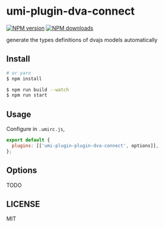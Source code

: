 # umi-plugin-dva-connect

[![NPM version](https://img.shields.io/npm/v/umi-plugin-dva-connect.svg?style=flat)](https://npmjs.org/package/umi-plugin-dva-connect) [![NPM downloads](http://img.shields.io/npm/dm/umi-plugin-dva-connect.svg?style=flat)](https://npmjs.org/package/umi-plugin-dva-connect)

generate the types definitions of dvajs models automatically

## Install

```bash
# or yarn
$ npm install
```

```bash
$ npm run build --watch
$ npm run start
```

## Usage

Configure in `.umirc.js`,

```js
export default {
  plugins: [['umi-plugin-plugin-dva-connect', options]],
};
```

## Options

TODO

## LICENSE

MIT
